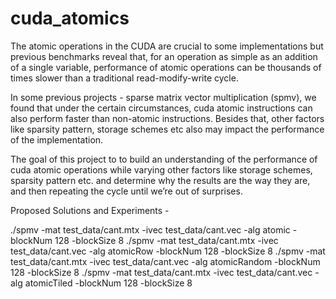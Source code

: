 # cuda_atomics
The atomic operations in the CUDA are crucial to some implementations but previous benchmarks reveal that, for an operation as simple as an addition of a single variable, performance of atomic operations can be thousands of times slower than a traditional read-modify-write cycle. 

In some previous projects - sparse matrix vector multiplication (spmv), we found that under the certain circumstances, cuda atomic instructions can also perform faster than non-atomic instructions. Besides that, other factors like sparsity pattern, storage schemes etc also may impact the performance of the implementation.

The goal of this project to to build an understanding of the performance of cuda atomic operations while varying other factors like storage schemes, sparsity pattern etc. and determine why the results are the way they are, and then repeating the cycle until we’re out of surprises. 

Proposed Solutions and Experiments -

./spmv -mat test_data/cant.mtx -ivec test_data/cant.vec -alg atomic -blockNum 128 -blockSize 8
./spmv -mat test_data/cant.mtx -ivec test_data/cant.vec -alg atomicRow -blockNum 128 -blockSize 8
./spmv -mat test_data/cant.mtx -ivec test_data/cant.vec -alg atomicRandom -blockNum 128 -blockSize 8
./spmv -mat test_data/cant.mtx -ivec test_data/cant.vec -alg atomicTiled -blockNum 128 -blockSize 8

